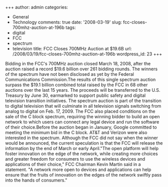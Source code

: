 +++
author: admin
categories:
- General
- Technology
comments: true
date: '2008-03-19'
slug: fcc-closes-700mhz-auction-at-196b
tags:
- digital
- FCC
- spectrum
- television
title: FCC Closes 700MHz Auction at $19.6B
url: /2008/03/19/fcc-closes-700mhz-auction-at-196b
wordpress_id: 23
+++


Bidding in the FCC's 700MHz auction closed March 18, 2008, after the auction raised a record $19.6 billion over 261 bidding rounds. The winners of the spectrum have not been disclosed as yet by the Federal Communications Commission.The results of this single spectrum auction surpass the $19.1 billion combined total raised by the FCC in 68 other auctions over the last 15 years. The proceeds will be transferred to the U.S. Treasury by June 30, earmarked to support public safety and digital television transition initiatives. The spectrum auction is part of the transition to digital television that will culminate in all television signals switching from analog to digital on Feb. 17, 2009. The FCC also placed conditions on the sale of the C block spectrum, requiring the winning bidder to build an open network to which users can connect any legal device and run the software of their choice.Before the auction began in January, Google committed to meeting the minimum bid in the C block. AT&T and Verizon were also interested in the spectrum. Although the FCC did not say when the winner would be announced, the current speculation is that the FCC will release the information by the end of March or early April."The open platform will help foster innovation on the edge of the network, while creating more choices and greater freedom for consumers to use the wireless devices and applications of their choice," FCC Chairman Kevin Martin said in a statement. "A network more open to devices and applications can help ensure that the fruits of innovation on the edges of the network swiftly pass into the hands of consumers."
